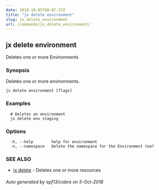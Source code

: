 ```yaml
---
date: 2018-10-05T08:07:37Z
title: "jx delete environment"
slug: jx_delete_environment
url: /commands/jx_delete_environment/
---
```

## jx delete environment

Deletes one or more Environments

### Synopsis

Deletes one or more environments.

```
jx delete environment [flags]
```

### Examples

```
  # Deletes an environment
  jx delete env staging
```

### Options

```
  -h, --help        help for environment
  -n, --namespace   Delete the namespace for the Environment too?
```

### SEE ALSO

* [jx delete](/commands/jx_delete/)	 - Deletes one or more resources

###### Auto generated by spf13/cobra on 5-Oct-2018
